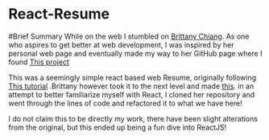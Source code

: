 # React-Resume
 
 #Brief Summary
While on the web I stumbled on [Brittany Chiang](https://www.brittanychiang.com "Brittany's Homepage"). As one who aspires to get better at web development, I was inspired by her personal web page and eventually made my way to her GitHub page where I found [This project](https://github.com/bchiang7/react-profile)

This was a seemingly simple react based web Resume, originally following [This tutorial](https://medium.com/learning-new-stuff/building-your-first-react-js-app-d53b0c98dc#.1439cdewq) .Brittany however took it to the next level and made [this](https://github.com/bchiang7/react-profile). in an attempt to better familiarize myself with React, I cloned her repository and went through the lines of code and refactored it to what we have here!

I do not claim this to be directly my work, there have been slight alterations from the original, but this ended up being a fun dive into ReactJS!
